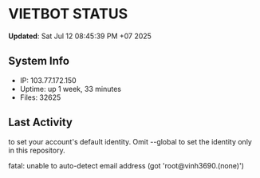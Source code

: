 # VIETBOT STATUS
**Updated**: Sat Jul 12 08:45:39 PM +07 2025

## System Info
- IP: 103.77.172.150
- Uptime: up 1 week, 33 minutes
- Files: 32625

## Last Activity

to set your account's default identity.
Omit --global to set the identity only in this repository.

fatal: unable to auto-detect email address (got 'root@vinh3690.(none)')
